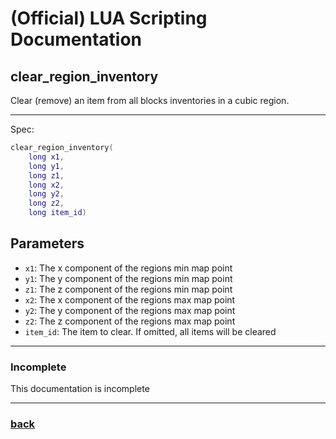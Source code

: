 
# (Official) LUA Scripting Documentation

## clear_region_inventory

Clear (remove) an item from all blocks inventories in a cubic region.

___

Spec:

```lua
clear_region_inventory(
	long x1,
	long y1,
	long z1,
	long x2,
	long y2,
	long z2,
	long item_id)
```

## Parameters

- `x1`: The x component of the regions min map point
- `y1`: The y component of the regions min map point
- `z1`: The z component of the regions min map point
- `x2`: The x component of the regions max map point
- `y2`: The y component of the regions max map point
- `z2`: The z component of the regions max map point
- `item_id`: The item to clear. If omitted, all items will be cleared

___

### Incomplete

This documentation is incomplete

___

### [back](../inventory)
